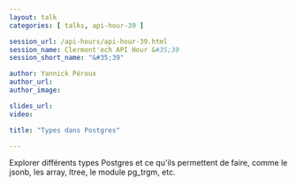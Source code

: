 ```yaml
---
layout: talk
categories: [ talks, api-hour-39 ]

session_url: /api-hours/api-hour-39.html
session_name: Clermont'ech API Hour &#35;39
session_short_name: "&#35;39"

author: Yannick Péroux
author_url:
author_image:

slides_url:
video:

title: "Types dans Postgres"

---
```


Explorer différents types Postgres et ce qu'ils permettent de faire, comme le jsonb, les array, ltree, le module pg_trgm, etc.

